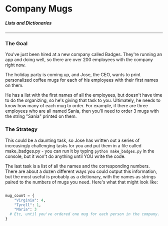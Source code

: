 # Company Mugs

##### Lists and Dictionaries

-------

### The Goal

You've just been hired at a new company called Badges. They're running an app and doing well, so there are over 200 employees with the company right now.

The holiday party is coming up, and Jose, the CEO, wants to print personalized coffee mugs for each of his employees with their first names on them.

He has a list with the first names of all the employees, but doesn't have time to do the organizing, so he's giving that task to you. Ultimately, he needs to know how many of each mug to order. For example, if there are three employees who are all named Sania, then you'll need to order 3 mugs with the string "Sania" printed on them.

### The Strategy

This could be a daunting task, so Jose has written out a series of increasingly challenging tasks for you and put them in a file called make_badges.py - you can run it by typing `python make_badges.py` in the console, but it won't do anything until YOU write the code.

The last task is a list of all the names and the corresponding numbers. There are about a dozen different ways you could output this information, but the most useful is probably as a dictionary, with the names as strings paired to the numbers of mugs you need. Here's what that might look like:

```Python

mug_count = {
    "Virginia": 4,
    "Tyrell": 1,
    "Maria": 3
  # Etc, until you've ordered one mug for each person in the company.
}

```
